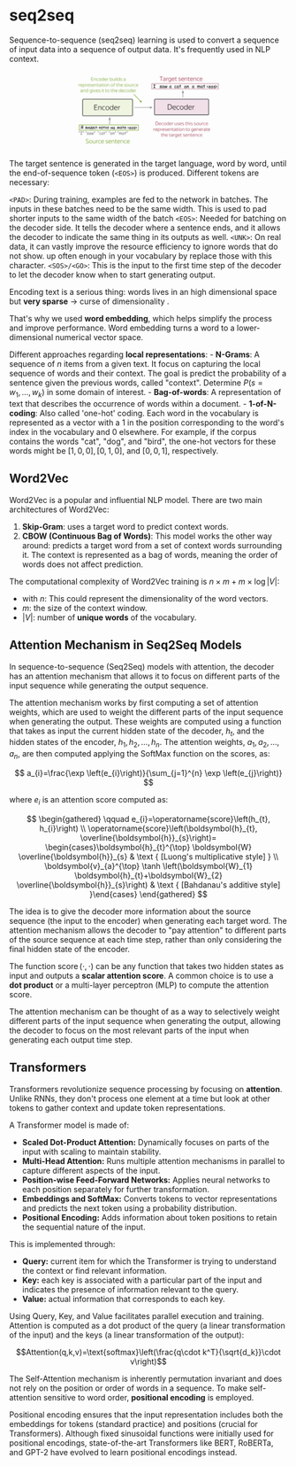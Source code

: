 
# seq2seq

Sequence-to-sequence (seq2seq) learning is used to convert a sequence of input data into a sequence of output data. It's frequently used in NLP context.

![](images/Pasted%20image%2020231214171207.png)

The target sentence is generated in the target language, word by word, until the end-of-sequence token (`<EOS>`) is produced.
Different tokens are necessary: 

`<PAD>`: During training, examples are fed to the network in batches. The inputs in these batches need to be the same width. This is used to pad shorter inputs to the same width of the batch
`<EOS>`: Needed for batching on the decoder side. It tells the decoder where a sentence ends, and it allows the decoder to indicate the same thing in its outputs as well.
`<UNK>`: On real data, it can vastly improve the resource efficiency to ignore words that do not show.
up often enough in your vocabulary by replace those with this character.
`<SOS>/<GO>`: This is the input to the first time step of the decoder to let the decoder know when to start generating output.

Encoding text is a serious thing: words lives in an high dimensional space but **very sparse** -> curse of dimensionality . 

That's why we used **word embedding**, which helps simplify the process and improve performance. Word embedding turns a word to a lower‐dimensional numerical vector space. 

Different approaches regarding **local representations**:
	- **N-Grams**: A sequence of $n$ items from a given text. It focus on capturing the local sequence of words and their context. The goal is predict the probability of a sentence given the previous words, called "context". Determine $P\left(s=w_{1}, \ldots, w_{k}\right)$ in some domain of interest. 
	- **Bag-of-words**: A representation of text that describes the occurrence of words within a document.
	- **1-of-N-coding**: Also called 'one-hot' coding. Each word in the vocabulary is represented as a vector with a $1$ in the position corresponding to the word's index in the vocabulary and $0$ elsewhere. For example, if the corpus contains the words "cat", "dog", and "bird", the one-hot vectors for these words might be $[1,0,0],[0,1,0]$, and $[0,0,1]$, respectively.


## Word2Vec

Word2Vec is a popular and influential NLP model. There are two main architectures of Word2Vec:

1. **Skip-Gram**:  uses a target word to predict context words. 
2. **CBOW (Continuous Bag of Words)**: This model works the other way around: predicts a target word from a set of context words surrounding it. The context is represented as a bag of words, meaning the order of words does not affect prediction.

The computational complexity of Word2Vec training is $n \times m + m \times \log |V|$:

- with $n$: This could represent the dimensionality of the word vectors. 
- $m$: the size of the context window.
- $|V|$: number of **unique words** of the vocabulary.

## Attention Mechanism in Seq2Seq Models

In sequence-to-sequence (Seq2Seq) models with attention, the decoder has an attention mechanism that allows it to focus on different parts of the input sequence while generating the output sequence. 

The attention mechanism works by first computing a set of attention weights, which are used to weight the different parts of the input sequence when generating the output. These weights are computed using a function that takes as input the current hidden state of the decoder, $h_{t}$, and the hidden states of the encoder, $h_{1}, h_{2}, \ldots, h_{n}$. The attention weights, $a_{1}, a_{2}, \ldots, a_{n}$, are then computed applying the SoftMax function on the scores, as:

$$
a_{i}=\frac{\exp \left(e_{i}\right)}{\sum_{j=1}^{n} \exp \left(e_{j}\right)}
$$

where $e_{i}$ is an attention score computed as:

$$
\begin{gathered}
\qquad e_{i}=\operatorname{score}\left(h_{t}, h_{i}\right) \\
\operatorname{score}\left(\boldsymbol{h}_{t}, \overline{\boldsymbol{h}}_{s}\right)= \begin{cases}\boldsymbol{h}_{t}^{\top} \boldsymbol{W} \overline{\boldsymbol{h}}_{s} & \text { [Luong's multiplicative style] } \\
\boldsymbol{v}_{a}^{\top} \tanh \left(\boldsymbol{W}_{1} \boldsymbol{h}_{t}+\boldsymbol{W}_{2} \overline{\boldsymbol{h}}_{s}\right) & \text { [Bahdanau's additive style] }\end{cases}
\end{gathered}
$$

The idea is to give the decoder more information about the source sequence (the input to the encoder) when generating each target word. The attention mechanism allows the decoder to "pay attention" to different parts of the source sequence at each time step, rather than only considering the final hidden state of the encoder.

The function $\operatorname{score}(\cdot, \cdot)$ can be any function that takes two hidden states as input and outputs a **scalar attention score**. A common choice is to use a **dot product** or a multi-layer perceptron (MLP) to compute the attention score.

The attention mechanism can be thought of as a way to selectively weight different parts of the input sequence when generating the output, allowing the decoder to focus on the most relevant parts of the input when generating each output time step.

## Transformers 

Transformers revolutionize sequence processing by focusing on **attention**. Unlike RNNs, they don't process one element at a time but look at other tokens to gather context and update token representations. 

A Transformer model is made of:

- **Scaled Dot-Product Attention:** Dynamically focuses on parts of the input with scaling to maintain stability.
- **Multi-Head Attention:** Runs multiple attention mechanisms in parallel to capture different aspects of the input.
- **Position-wise Feed-Forward Networks:** Applies neural networks to each position separately for further transformation.
- **Embeddings and SoftMax:** Converts tokens to vector representations and predicts the next token using a probability distribution.
- **Positional Encoding:** Adds information about token positions to retain the sequential nature of the input.

This is implemented through:
- **Query:** current item for which the Transformer is trying to understand the context or find relevant information.
- **Key:** each key is associated with a particular part of the input and indicates the presence of information relevant to the query.
- **Value:** actual information that corresponds to each key.

Using Query, Key, and Value facilitates parallel execution and training. Attention is computed as a dot product of the query (a linear transformation of the input) and the keys (a linear transformation of the output):

$$Attention(q,k,v)=\text{softmax}\left(\frac{q\cdot k^T}{\sqrt{d_k}}\cdot v\right)$$

The Self-Attention mechanism is inherently permutation invariant and does not rely on the position or order of words in a sequence. To make self-attention sensitive to word order, **positional encoding** is employed.

Positional encoding ensures that the input representation includes both the embeddings for tokens (standard practice) and positions (crucial for Transformers). Although fixed sinusoidal functions were initially used for positional encodings, state-of-the-art Transformers like BERT, RoBERTa, and GPT-2 have evolved to learn positional encodings instead.

